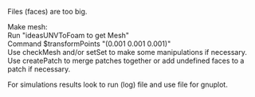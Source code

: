 Files (faces) are too big. </br>

Make mesh: </br>
Run "ideasUNVToFoam to get Mesh" </br>
Command $transformPoints "(0.001 0.001 0.001)" </br>
Use checkMesh and/or setSet to make some manipulations if necessary.</br>
Use createPatch to merge patches together or add undefined faces to a patch if necessary. </br>

For simulations results look to run (log) file and use file for gnuplot.
